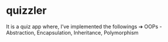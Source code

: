 # quizzler

It is a quiz app where, I’ve implemented the followings
➔ OOPs - Abstraction, Encapsulation, Inheritance, Polymorphism
